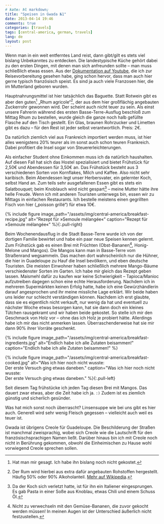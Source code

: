 ```yaml
---
# kate: hl markdown;
title: "Speisen in Gwada №1"
date: 2013-04-14 19:46
comments: true
categories: [travels]
tags: [central-america, german, travels]
lang: de
layout: post
---
```


Wenn man in ein weit entferntes Land reist, dann gibt/gilt es stets viel bislang
Unbekanntes zu entdecken. Die landestypische Küche gehört dabei zu den ersten
Dingen, mit denen man sich anfreunden sollte – man muss schließlich etwas essen.
Aus der [Dokumentation auf Youtube][doku], die ich zur Reisevorbereitung
gesehen habe, ging schon hervor, dass man auch hier gerne typisch französisch
speist. Es sind ja auch viele Franzosen hier, die im Mutterland geboren wurden.

<!-- more -->

Hauptnahrungsmittel ist hier tatsächlich das Baguette. Statt Rotwein gibt es
aber den guten[^1] „Rhum agricole“[^2], der aus dem hier großflächig angebauten
Zuckerrohr gewonnen wird. Der scheint auch nicht teuer zu sein. Als einst unsere
Fahrerin während des ersten Basse-Terre-Ausflug beschloß zum Mittag Rhum zu
bestellen, wurde gleich die ganze noch halb gefüllte Flasche auf den Tisch gestellt.
Ein Glas, braunen Rohrzucker und Limetten gibt es dazu – für den Rest ist jeder
selbst verantwortlich. Preis: 2€.

Da natürlich ziemlich viel aus Frankreich importiert werden muss,
ist hier alles wenigstens 20% teurer als im sonst auch schon teuren Frankreich.
Dabei profitiert die Insel sogar von Steuererleichterungen.

Als einfacher Student ohne Einkommen muss ich da natürlich haushalten. Auf diesen
Fall hat sich das Hostel spezialisiert und bietet Frühstück für 2,50€ und Abendessen
für 3,50€ an. Das Frühstück besteht aus 3 verschiedenen Sorten von Kornflakes,
Milch und Kaffee. Also nicht sehr karibisch. Beim Abendessen legt unser Herbersvater,
ein gelernter Koch, selbst Hand an. Zum teils sehr ausgefallenen Essen gibt es stets
ein Salatbouquet; beim Knoblauch wird nicht gespart[^4] – meine Mutter hätte ihre helle
Freude. Wenn ich mit anderen Touristen unterwegs bin, essen wir zu Mittags in einfachen
Restaurants. Ich bestelle meistens einen gegrillten Fisch von hier („poisson grillé“)
für etwa 10€.

{% include figure image_path="/assets/img/central-america/breakfast-recipe.jpg" alt="Rezept für »Semoule mélangée«" caption="Rezept für »Semoule mélangée«" %}{:.pull-right}

Beim Wochenendausflug in die Stadt Basse-Terre wurde ich von der dortigen Familie
bewirtet und habe ein paar neue Speisen kennen gelernt. Zum Frühstück gab es einen
Brei mit Früchten (Obst-Bananen[^3], Honig-Melone und Mangos). Die Mangos kann man
in Basse-Terre vom Straßenrand wegsammeln. Das machen dort wahrscheinlich nur die Hühner,
die hier in Guadeloupe zu Hauf die Insel bevölkern, und eben deutsche Touristen.
Die meisten Einwohner haben schließlich mehrere Mango-Bäume verschiedenster Sorten
im Garten. Ich habe mir gleich das Rezept geben lassen. Maismehl dafür zu kaufen
war keine Schwierigkeit – Tapioca/Manioc aufzutreiben dagegen schon eine echte
Herausforderung. Nachdem ich in mehreren Supermärkten keinen Erfolg hatte, habe
ich eine Gewürzhändlerin darauf angesprochen und ihr meine missliche Lage erklärt.
Wir beide haben uns leider nur schlecht verständigen können. Nachdem ich erst
glaubte, dass sie es eigentlich nicht verkauft, nur wenig da hat und eventuell zu nächster
Woche etwas besorgen kann, hat sie dann doch ein kleines Tütchen rausgekramt und wir
haben beide gekostet. So stelle ich mir den Geschmack von Holz vor – ohne das ich Holz
je probiert hätte. Allerdings habe ich mir das nicht anmerken lassen. Überraschenderweise
hat sie mir dann 90% ihrer Vorräte geschenkt.

{% include figure image_path="/assets/img/central-america/breakfast-ingredients.jpg" alt="Endlich habe ich alle Zutaten beisammen!" caption="Endlich habe ich alle Zutaten beisammen!" %}

{% include figure image_path="/assets/img/central-america/breakfast-cooked.jpg" alt="Was ich hier noch nicht wusste: <br/> Der erste Versuch ging etwas daneben." caption="Was ich hier noch nicht wusste: <br/> Der erste Versuch ging etwas daneben." %}{:.pull-left}

Seit diesem Tag frühstücke ich jeden Tag diesen Brei mit Mangos. Das dauert zwar
etwas, aber die Zeit habe ich ja. `:)` Zudem ist es ziemlich günstig und
sicherlich gesünder.

Was hat mich sonst noch überrascht? Linsensuppe wie bei uns gibt es hier auch.
Generell wird sehr wenig Fleisch gegessen – vielleicht auch weil es teuer ist.

Gwada ist übrigens Creole für Guadeloupe. Die Beschilderung der Straßen ist
manchmal zweisprachig, wobei sich Creole wie die Lautschrift für den
französischsprachigen Namen ließt. Darüber hinaus bin ich mit Creole noch nicht in
Berührung gekommen, obwohl die Einheimischen zu Hause wohl vorwiegend Creole
sprechen sollen.


[doku]: http://www.youtube.com/watch?v=NdCeNGib8fo "Guadeloupe Dokumentation auf Youtube"
[^1]: Hat man mir gesagt. Ich habe ihn bislang noch nicht gekostet.
[^2]: Der Rum wird hierbei aus extra dafür angebauten Rohstoffen hergestellt. Häufig 50% oder 90% Alkoholanteil. [Mehr auf Wikipedia](http://de.wikipedia.org/wiki/Rhum_agricole#Besonderheiten).
[^3]: Nicht zu verwechseln mit den Gemüse-Bananen, die zuvor gekocht werden müssen! In meinen Augen ist der Unterschied äußerlich nicht festzustellen.
[^4]: Da der Koch sich verletzt hatte, ist für ihn ein Italiener eingesprungen. Es gab Pasta in einer Soße aus Knoblau, etwas Chili und einem Schuss Öl.
